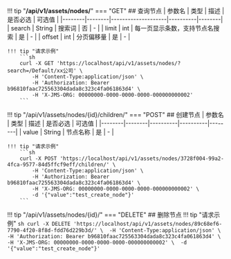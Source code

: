 !!! tip "**/api/v1/assets/nodes/**"
    === "GET"
    ##  查询节点
    | 参数名 | 类型   | 描述               | 是否必选 | 可选值 |
    |--------|--------|--------------------|----------|--------|
    | search | String | 搜索词             | 否       | -      |
    | limit  | int    | 每一页显示条数，支持节点名搜索 | 是       | -      |
    | offset | int    | 分页偏移量         | 是       | -      |

    !!! tip "请求示例"
        ```sh
        curl -X GET 'https://localhost/api/v1/assets/nodes/?search=/Default/xx公司' \ 
            -H 'Content-Type:application/json' \ 
            -H 'Authorization: Bearer b96810faac725563304dada8c323c4fa061863d4' \ 
            -H 'X-JMS-ORG: 00000000-0000-0000-0000-000000000002' 
        ```
!!! tip "/api/v1/assets/nodes/{id}/children/"
    === "POST"
    ##  创建节点
    | 参数名 | 类型   | 描述     | 是否必选 | 可选值 |
    |--------|--------|----------|----------|--------|
    | value  | String | 节点名称 | 是       | -      |

    !!! tip "请求示例"
        ```sh
        curl -X POST 'https://localhost/api/v1/assets/nodes/3728f004-99a2-4fca-9577-84d5ffcf9eff/children/' \ 
            -H 'Content-Type:application/json' \ 
            -H 'Authorization: Bearer b96810faac725563304dada8c323c4fa061863d4' \ 
            -H 'X-JMS-ORG: 00000000-0000-0000-0000-000000000002' \ 
            -d '{"value":"test_create_node"}'
        ```
!!! tip "/api/v1/assets/nodes/{id}/"
    === "DELETE"
    ## 删除节点
    !!! tip "请求示例"
        ```sh
        curl -X DELETE 'https://localhost/api/v1/assets/nodes/89c68ef6-7790-4f20-8f8d-fdd76d229b3d/' \ 
            -H 'Content-Type:application/json' \ 
            -H 'Authorization: Bearer b96810faac725563304dada8c323c4fa061863d4' \ 
            -H 'X-JMS-ORG: 00000000-0000-0000-0000-000000000002' \ 
            -d '{"value":"test_create_node"}'
        ```
